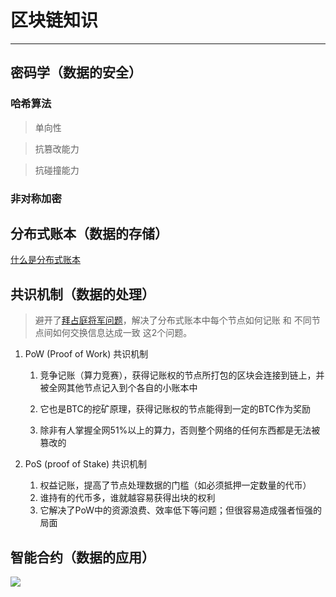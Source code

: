# 区块链知识

---

## 密码学（数据的安全）

### 哈希算法

>单向性

>抗篡改能力

>抗碰撞能力

### 非对称加密


## 分布式账本（数据的存储）

[什么是分布式账本](https://mp.weixin.qq.com/s?__biz=MzUxODk1OTA0OA==&mid=2247485997&idx=1&sn=92b93dd12fc586311207c83b32823255&chksm=f981b08acef6399cf8bc9bf5da323587bb773665ae22c7b16db7e4609266029f96243749107e&scene=0&xtrack=1&key=ebbdd804d597c249ccfc81d6c6e85ba3747cca98d8de8a478e352a1d28d3ab0c0bd6659cc3eb89f2e10e4e25380cb0acd9c4902de4bf8730b6562be5c18e0de6f523a624fcac91fa2e582a2694a8dfbd&ascene=1&uin=MjAzNDY1ODcwMg%3D%3D&devicetype=Windows+10&version=62070158&lang=zh_CN&exportkey=AcCKv30f7uXDEXpluuy9ZyY%3D&pass_ticket=bsOi98qwF0uGoGAaJNml9Hc1IPDB7TRF7ImnX1qC0scVZPr7accRbvWvGNBoOiOH)

## 共识机制（数据的处理）

>避开了[拜占庭将军问题](https://mp.weixin.qq.com/s?__biz=MzUxODk1OTA0OA==&mid=2247486019&idx=1&sn=29d41e922261f055345c23ad6927a6bd&chksm=f981b0e4cef639f20ba474323fe09a12bc9f02334500b545ced6821e878620256e8c9c436373&scene=0&xtrack=1&key=9ecd34f3bc5b51bcb6b80c6f7cb5e35738804220f4c2ad4cba088bde6c0e5ec55c3e2c682b5f5a6c74f75cf2e09255ca5bfc1b5d291d09bd3cc3019f1b70e656b0fdb63628dd77c83d6869bbeb221cc3&ascene=1&uin=MjAzNDY1ODcwMg%3D%3D&devicetype=Windows+10&version=62070158&lang=zh_CN&exportkey=AeL%2BCuth0h%2Bq%2BikVIxm%2Bc9E%3D&pass_ticket=UGCHR3zToo%2Fd2y%2BkQ4JHQoWRb%2FodqadVLLyGY2BLNcd42Ct8v4nuzxa2tH%2F7UjTB)，解决了分布式账本中每个节点如何记账 和 不同节点间如何交换信息达成一致 这2个问题。

1. PoW (Proof of Work) 共识机制

    1. 竞争记账（算力竞赛），获得记账权的节点所打包的区块会连接到链上，并被全网其他节点记入到个各自的小账本中

    2. 它也是BTC的挖矿原理，获得记账权的节点能得到一定的BTC作为奖励

    3. 除非有人掌握全网51%以上的算力，否则整个网络的任何东西都是无法被篡改的

2. PoS (proof of Stake) 共识机制

    1. 权益记账，提高了节点处理数据的门槛（如必须抵押一定数量的代币）
    2. 谁持有的代币多，谁就越容易获得出块的权利
    3. 它解决了PoW中的资源浪费、效率低下等问题；但很容易造成强者恒强的局面
     
## 智能合约（数据的应用）


<img src="https://graph.baidu.com/resource/112ef5058cdcafacac76a01575717065.jpg" />
